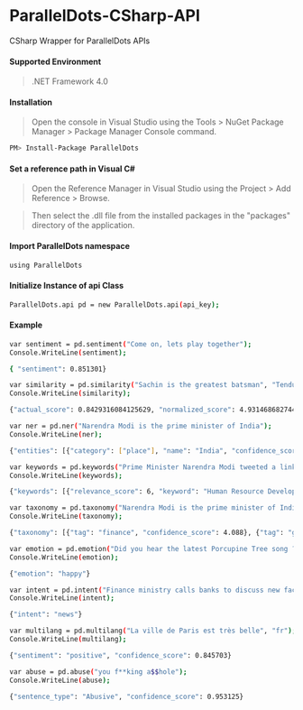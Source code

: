 # ParallelDots-CSharp-API
CSharp Wrapper for ParallelDots APIs
#### Supported Environment
> .NET Framework 4.0
#### Installation

> Open the console in Visual Studio using the Tools > NuGet Package Manager > Package Manager Console command.

```sh
PM> Install-Package ParallelDots
```

#### Set a reference path in Visual C#

> Open the Reference Manager in Visual Studio using the Project > Add Reference > Browse.

> Then select the .dll file from the installed packages in the "packages" directory of the application.

#### Import ParallelDots namespace
```sh
using ParallelDots
```
#### Initialize Instance of api Class
```sh
ParallelDots.api pd = new ParallelDots.api(api_key);
```
#### Example
```sh
var sentiment = pd.sentiment("Come on, lets play together");
Console.WriteLine(sentiment);

{ "sentiment": 0.851301}

var similarity = pd.similarity("Sachin is the greatest batsman", "Tendulkar is the finest cricketer");
Console.WriteLine(similarity);

{"actual_score": 0.8429316084125629, "normalized_score": 4.931468682744329, "similarity": 4.931468682744329}

var ner = pd.ner("Narendra Modi is the prime minister of India");
Console.WriteLine(ner);

{"entities": [{"category": ["place"], "name": "India", "confidence_score": 1.0}, {"category": ["person"], "name": "Narendra Modi", "confidence_score": 1.0}]}

var keywords = pd.keywords("Prime Minister Narendra Modi tweeted a link to the speech Human Resource Development Minister Smriti Irani made in the Lok Sabha during the debate on the ongoing JNU row and the suicide of Dalit scholar Rohith Vemula at the Hyderabad Central University.");
Console.WriteLine(keywords);

{"keywords": [{"relevance_score": 6, "keyword": "Human Resource Development Minister Smriti Irani"}, {"relevance_score": 4, "keyword": "Prime Minister Narendra Modi"}, {"relevance_score": 3, "keyword": "Hyderabad Central University"}, {"relevance_score": 3, "keyword": "ongoing JNU row"}, {"relevance_score": 2, "keyword": "Dalit scholar"}, {"relevance_score": 2, "keyword": "Lok Sabha"}, {"relevance_score": 2, "keyword": "Rohith Vemula"}]}

var taxonomy = pd.taxonomy("Narendra Modi is the prime minister of India");
Console.WriteLine(taxonomy);

{"taxonomy": [{"tag": "finance", "confidence_score": 4.088}, {"tag": "government", "confidence_score": 3.4284}, {"tag": "business", "confidence_score": 1.2719}]}

var emotion = pd.emotion("Did you hear the latest Porcupine Tree song ? It's rocking !");
Console.WriteLine(emotion);

{"emotion": "happy"}

var intent = pd.intent("Finance ministry calls banks to discuss new facility to drain cash");
Console.WriteLine(intent);

{"intent": "news"}

var multilang = pd.multilang("La ville de Paris est très belle", "fr");
Console.WriteLine(multilang);

{"sentiment": "positive", "confidence_score": 0.845703}

var abuse = pd.abuse("you f**king a$$hole");
Console.WriteLine(abuse);

{"sentence_type": "Abusive", "confidence_score": 0.953125}
```
